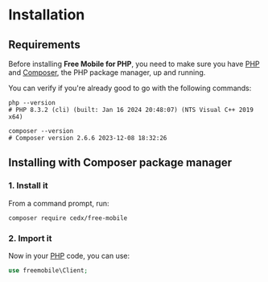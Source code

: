 # Installation

## Requirements
Before installing **Free Mobile for PHP**, you need to make sure you have [PHP](https://www.php.net)
and [Composer](https://getcomposer.org), the PHP package manager, up and running.
	
You can verify if you're already good to go with the following commands:

```shell
php --version
# PHP 8.3.2 (cli) (built: Jan 16 2024 20:48:07) (NTS Visual C++ 2019 x64)

composer --version
# Composer version 2.6.6 2023-12-08 18:32:26
```

## Installing with Composer package manager

### 1. Install it
From a command prompt, run:

```shell
composer require cedx/free-mobile
```

### 2. Import it
Now in your [PHP](https://www.php.net) code, you can use:

```php
use freemobile\Client;
```
